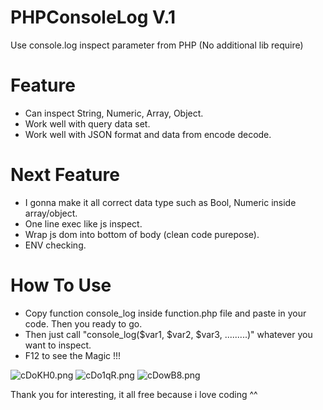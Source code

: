 # PHPConsoleLog V.1
Use console.log inspect parameter from PHP (No additional lib require)

# Feature
- Can inspect String, Numeric, Array, Object.
- Work well with query data set.
- Work well with JSON format and data from encode decode.

# Next Feature
- I gonna make it all correct data type such as Bool, Numeric inside array/object.
- One line exec like js inspect.
- Wrap js dom into bottom of body (clean code purepose).
- ENV checking.

# How To Use
- Copy function console_log inside function.php file and paste in your code. Then you ready to go.
- Then just call "console_log($var1, $var2, $var3, .........)" whatever you want to inspect.
- F12 to see the Magic !!!

<img src="https://sv1.picz.in.th/images/2019/10/06/cDoKH0.png" alt="cDoKH0.png" border="0">
<img src="https://sv1.picz.in.th/images/2019/10/06/cDo1qR.png" alt="cDo1qR.png" border="0">
<img src="https://sv1.picz.in.th/images/2019/10/06/cDowB8.png" alt="cDowB8.png" border="0">

Thank you for interesting, it all free because i love coding ^^
